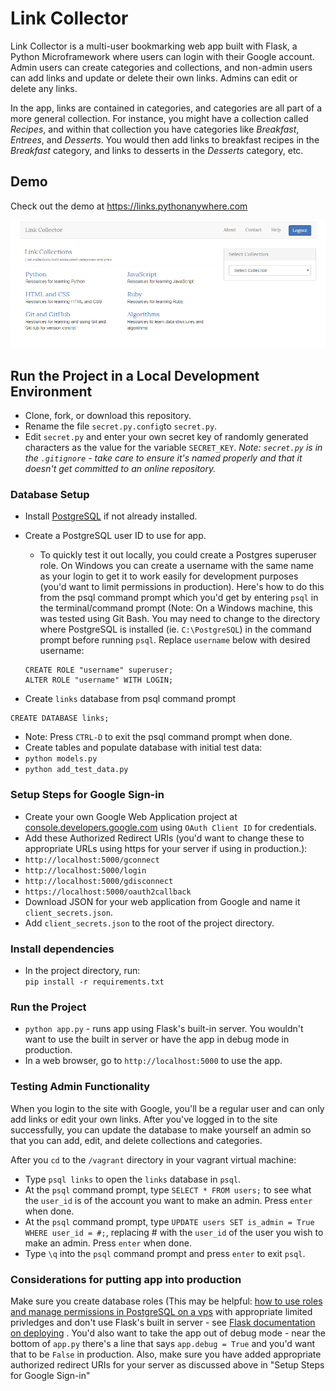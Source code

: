 # Link Collector

Link Collector is a multi-user bookmarking web app built with Flask, a Python Microframework where users can login with their Google account. Admin users can create categories and collections, and non-admin users can add links and update or delete their own links. Admins can edit or delete any links.

In the app, links are contained in categories, and categories are all part of a more general collection. For instance, you might have a collection called <em>Recipes</em>, and within that collection you have categories like <em>Breakfast</em>, <em>Entrees</em>, and <em>Desserts</em>. You would then add links to breakfast recipes in the <em>Breakfast</em> category, and links to desserts in the <em>Desserts</em> category, etc.

## Demo

Check out the demo at https://links.pythonanywhere.com

![Link Collector Screenshot](screenshots/link-collector.png)

## Run the Project in a Local Development Environment

* Clone, fork, or download this repository.
* Rename the file `secret.py.config`to `secret.py`.
* Edit `secret.py` and enter your own secret key of randomly generated characters as the value for the variable `SECRET_KEY`. _Note: `secret.py` is in the `.gitignore` - take care to ensure it's named properly and that it doesn't get committed to an online repository._


### Database Setup

* Install [PostgreSQL](https://www.postgresql.org/) if not already installed.
* Create a PostgreSQL user ID to use for app. 
  * To quickly test it out locally, you could create a Postgres superuser role. On Windows you can create a username with the same name as your login to get it to work easily for development purposes (you'd want to limit permissions in production). Here's how to do this from the psql command prompt which you'd get by entering `psql` in the terminal/command prompt (Note: On a Windows machine, this was tested using Git Bash. You may need to change to the directory where PostgreSQL is installed (ie. `C:\PostgreSQL`) in the command prompt before running `psql`.
  Replace `username` below with desired username:

   ```
   CREATE ROLE "username" superuser;
   ALTER ROLE "username" WITH LOGIN;
   ```
* Create `links` database from psql command prompt 
```
CREATE DATABASE links;
```
* Note: Press `CTRL-D` to exit the psql command prompt when done.
* Create tables and populate database with initial test data:
 * `python models.py` 
 * `python add_test_data.py`
 
### Setup Steps for Google Sign-in
* Create your own Google Web Application project at [console.developers.google.com](https://console.developers.google.com) using `OAuth Client ID` for credentials.
* Add these Authorized Redirect URIs (you'd want to change these to appropriate URLs using https for your server if using in production.):
 * `http://localhost:5000/gconnect`
 * `http://localhost:5000/login`
 * `http://localhost:5000/gdisconnect`
 * `https://localhost:5000/oauth2callback`
* Download JSON for your web application from Google and name it `client_secrets.json`.
* Add `client_secrets.json` to the root of the project directory.

### Install dependencies

* In the project directory, run:  
`pip install -r requirements.txt`

### Run the Project
* `python app.py` - runs app using Flask's built-in server. You wouldn't want to use the built in server or have the app in debug mode in production.
* In a web browser, go to `http://localhost:5000` to use the app.

### Testing Admin Functionality
When you login to the site with Google, you'll be a regular user and can only add links or edit your own links. After you've logged in to the site successfully, you can update the database to make yourself an admin so that you can add, edit, and delete collections and categories.

After you `cd` to the `/vagrant` directory in your vagrant virtual machine:
* Type `psql links` to open the `links` database in `psql`.
* At the `psql` command prompt, type `SELECT * FROM users;` to see what the `user_id` is of the account you want to make an admin. Press `enter` when done.
* At the `psql` command prompt, type `UPDATE users SET is_admin = True WHERE user_id = #;`, replacing # with the `user_id` of the user you wish to make an admin. Press `enter` when done.
* Type `\q` into the `psql` command prompt and press `enter` to exit `psql`.

### Considerations for putting app into production

Make sure you create database roles (This may be helpful: [how to use roles and manage permissions in PostgreSQL on a vps]( https://www.digitalocean.com/community/tutorials/how-to-use-roles-and-manage-grant-permissions-in-postgresql-on-a-vps--2) with appropriate limited privledges and don't use Flask's built in server - see [Flask documentation on deploying](http://flask.pocoo.org/docs/1.0/deploying/) . You'd also want to take the app out of debug mode - near the bottom of `app.py` there's a line that says `app.debug = True` and you'd want that to be `False` in production. Also, make sure you have added appropriate authorized redirect URIs for your server as discussed above in "Setup Steps for Google Sign-in"
